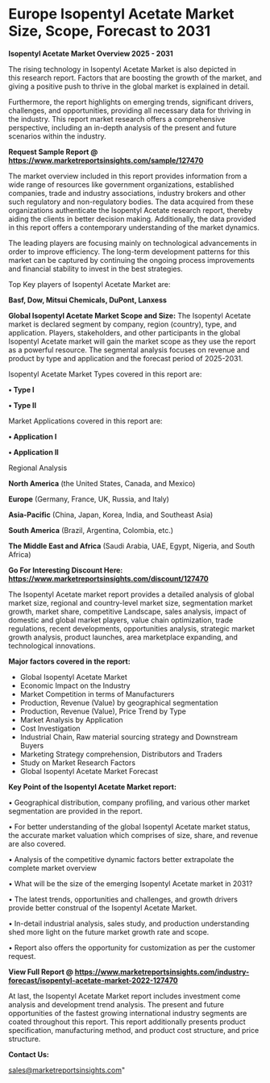  # Europe Isopentyl Acetate Market Size, Scope, Forecast to 2031

<Strong> Isopentyl Acetate Market Overview 2025 - 2031</strong>

The rising technology in Isopentyl Acetate Market is also depicted in this research report. Factors that are boosting the growth of the market, and giving a positive push to thrive in the global market is explained in detail.

Furthermore, the report highlights on emerging trends, significant drivers, challenges, and opportunities, providing all necessary data for thriving in the industry. This report market research offers a comprehensive perspective, including an in-depth analysis of the present and future scenarios within the industry.

<strong>Request Sample Report @ <a href=https://www.marketreportsinsights.com/sample/127470>https://www.marketreportsinsights.com/sample/127470</a></strong>

The market overview included in this report provides information from a wide range of resources like government organizations, established companies, trade and industry associations, industry brokers and other such regulatory and non-regulatory bodies. The data acquired from these organizations authenticate the Isopentyl Acetate research report, thereby aiding the clients in better decision making. Additionally, the data provided in this report offers a contemporary understanding of the market dynamics.

The leading players are focusing mainly on technological advancements in order to improve efficiency. The long-term development patterns for this market can be captured by continuing the ongoing process improvements and financial stability to invest in the best strategies.

Top Key players of Isopentyl Acetate Market are:

<strong>Basf, Dow, Mitsui Chemicals, DuPont, Lanxess</strong>

<strong><b>Global Isopentyl Acetate Market Scope and Size:</b></strong>
The Isopentyl Acetate market is declared segment by company, region (country), type, and application. Players, stakeholders, and other participants in the global Isopentyl Acetate market will gain the market scope as they use the report as a powerful resource. The segmental analysis focuses on revenue and product by type and application and the forecast period of 2025-2031.

Isopentyl Acetate Market Types covered in this report are:

<strong>• Type I

• Type II</strong>

Market Applications covered in this report are:

<strong>• Application I

• Application II</strong> 

Regional Analysis

<strong>North America</strong> (the United States, Canada, and Mexico)

<strong>Europe</strong> (Germany, France, UK, Russia, and Italy)

<strong>Asia-Pacific</strong> (China, Japan, Korea, India, and Southeast Asia)

<strong>South America</strong> (Brazil, Argentina, Colombia, etc.)

<strong>The Middle East and Africa</strong> (Saudi Arabia, UAE, Egypt, Nigeria, and South Africa)

<strong>Go For Interesting Discount Here: <a href=https://www.marketreportsinsights.com/discount/127470>https://www.marketreportsinsights.com/discount/127470</a></strong>

The Isopentyl Acetate market report provides a detailed analysis of global market size, regional and country-level market size, segmentation market growth, market share, competitive Landscape, sales analysis, impact of domestic and global market players, value chain optimization, trade regulations, recent developments, opportunities analysis, strategic market growth analysis, product launches, area marketplace expanding, and technological innovations.

<strong><b>Major factors covered in the report:</b></strong>
<ul>
  <li>Global Isopentyl Acetate Market </li>
  <li>Economic Impact on the Industry</li>
  <li>Market Competition in terms of Manufacturers</li>
  <li>Production, Revenue (Value) by geographical segmentation</li>
  <li>Production, Revenue (Value), Price Trend by Type</li>
  <li>Market Analysis by Application</li>
  <li>Cost Investigation</li>
  <li>Industrial Chain, Raw material sourcing strategy and Downstream Buyers</li>
  <li>Marketing Strategy comprehension, Distributors and Traders</li>
  <li>Study on Market Research Factors</li>
  <li>Global Isopentyl Acetate Market Forecast</li>
</ul>

<strong><b>Key Point of the Isopentyl Acetate Market report:</b></strong>

• Geographical distribution, company profiling, and various other market segmentation are provided in the report.

• For better understanding of the global Isopentyl Acetate market status, the accurate market valuation which comprises of size, share, and revenue are also covered.

• Analysis of the competitive dynamic factors better extrapolate the complete market overview

• What will be the size of the emerging Isopentyl Acetate market in 2031?

• The latest trends, opportunities and challenges, and growth drivers provide better construal of the Isopentyl Acetate Market.

• In-detail industrial analysis, sales study, and production understanding shed more light on the future market growth rate and scope.

• Report also offers the opportunity for customization as per the customer request.

<strong><b>View Full Report @ <a href=https://www.marketreportsinsights.com/industry-forecast/isopentyl-acetate-market-2022-127470>https://www.marketreportsinsights.com/industry-forecast/isopentyl-acetate-market-2022-127470</a></b></strong>


At last, the Isopentyl Acetate Market report includes investment come analysis and development trend analysis. The present and future opportunities of the fastest growing international industry segments are coated throughout this report. This report additionally presents product specification, manufacturing method, and product cost structure, and price structure.

<strong>Contact Us:</strong>

sales@marketreportsinsights.com"
